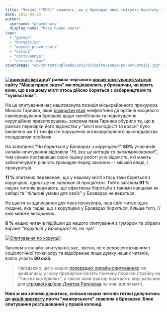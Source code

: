 ```yaml
---
title: "Читачі \"МПЗ\" вважають, що у Броварах лише імітують боротьбу з корупцією"
date: 2013-03-20
author: 
  username: "pravoznaty"
  display_name: "Маєш право знати"
tags: 
  - "garnyk"
  - "koruptsiya"
  - "mayesh-pravo-znati"
  - "novini"
  - "opituvannya"
  - "chitachi-mpz"
coverImage: "wp-content/uploads/2013/03/Opituvannya-po-koruptsiyi.jpg"
---
```


**[![корупція імітація](https://mpz.brovary.org/wp-content/uploads/2013/03/koruptsiya-imitatsiya.jpg)](https://mpz.brovary.org/wp-content/uploads/2013/03/koruptsiya-imitatsiya.jpg)У рамках чергового [онлай-опитування читачів сайту "Маєш право знати"](https://mpz.brovary.org/chitachi-mpz-vvazhayut-shho-ratnikov-vidtyaguvav-golosi-na-viborah-a-straykaryam-brakuye-yuristiv/) ми поцікавились у броварчан, чи вірять вони, що в нашому місті хтось дійсно бореться з хабарництвом та "кумівством".**

На це опитування нас наштовхнула позиція міськрайонного прокурора Микола Гарника, який [розкритикував](https://mpz.brovary.org/brovarskiy-prokuror-ne-zadovoleniy-rivnem-koruptsiyi-u-brovarah/) неефективні дії органів місцевого самоврядування Броварів щодо запобігання та недопущення корупційних правопорушень, зокрема пана Гарника обурило те, що в рамках перевірки його відомства у "місті молодості та краси" було виявлено аж (!) три факти порушення антикорупційного законодавства посадовими особами.

На запитання "_Чи борються у Броварах з корупцією_?" **80%** учасників онлайн-опитування відповіли "_Ні, все це імітація та окозамилювання_!", тим самим поставивши свою оцінку роботі усіх відомств, які мають забезпечувати рівність громадян перед законом - і міській владі, і прокуратурі.

**11 %** опитаних переконані, що у нашому місті хтось таки бореться з корупцією, _однак це не заважає їй процвітати_. Тобто загалом **91 %** наших читачів вважають, що ефективна боротьба з такими явищами як хабарі та "пільгові умови для своїх" у Броварах не ведеться.

На щастя та здивування для пана прокурора, наш сайт читає одна людина, яка гадає, що з корупцією у Броварах борються, більше того, _її вже майже викорінено_.

**8 %** наших читачів підійшли до нашого опитування з гумором та обрали варіант "_Корупція у Броварах? Ні, не чув_".

[![Опитування по корупції](https://mpz.brovary.org/wp-content/uploads/2013/03/Opituvannya-po-koruptsiyi.jpg)](https://mpz.brovary.org/wp-content/uploads/2013/03/Opituvannya-po-koruptsiyi.jpg)

Загалом в онлайн-опитуванні, яке, звісно, не є репрезентативним з соціологічної точки зору та відображає лише думку наших читачів, взяло участь **80 осіб.**

> Нагадаємо, що у наших [попередніх онлайн-опитуваннях](https://mpz.brovary.org/chitachi-mpz-vvazhayut-shho-ratnikov-vidtyaguvav-golosi-na-viborah-a-straykaryam-brakuye-yuristiv/) ми цікавились, у чому броварчан бачать причину поразки страйку на "Чистих матеріалах", а також який фактор вважають вирішальним для [стрімкої кар'єри Дмитра Ратнікова](https://mpz.brovary.org/za-nakazom-yanukovicha-ratnikov-pokrashhuvatime-ekonomiku-snd/) на ниві дипломатії.

**Нині ж ми хочемо дізнатись, скільки наших читачів готові долучитись до [акцій протесту](https://mpz.brovary.org/yak-zupiniti-mazhorskiy-bezpredel-u-brovarah/) проти "мажорського" свавілля в Броварах. Блок опитування розташований у правій колонці.**
